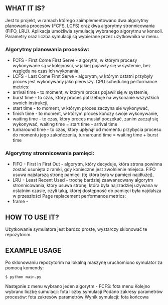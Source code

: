 ## WHAT IT IS?
Jest to projekt, w ramach którego zaimplementowano dwa algorytmy planowania procesów (FCFS, LCFS) oraz dwa algorytmy stronnicowania (FIFO, LRU). Aplikacja umożliwia symulację wybranego algorytmu w konsoli. Parametry oraz liczba symulacji są wybierane przez użytkownika w menu.
### Algorytmy planowania procesów:
* FCFS - First Come First Serve - algorytm, w którym procesy wykonywane są w kolejności, w jakiej pojawiły się w systemie, bez względu na czas ich wykonania.  
* LCFS - Last Come First Serve - algorytm, w którym ostatni przybyły proces jest wykonywany jako pierwszy. 
CPU scheduling performance metrics:
* arrival time - to moment, w którym proces pojawił się w systemie,
* burst time - to czas, który proces potrzebuje na wykonanie wszystkich swoich instrukcji,
* start time - to moment, w którym proces zaczyna sie wykonywać,
* finish time - to moment, w którym proces kończy swoje wykonywanie,
* waiting time - to czas, który proces musiał poczekać, zanim zaczął się wykonywać,
  waiting time = start time - arrival time  
* turnaround time - to czas, który upłynął od momentu przybycia procesu do momentu jego zakończenia,
  turnaround time = waiting time + burst time 
### Algorytmy stronnicowania pamięci: 
* FIFO - First In First Out - algorytm, który decyduje, która strona powinna zostać usunięta z ramki, gdy konieczne jest zwolnienie miejsca. FIFO usuwa najstarszą stronę pamięci (tę która była w pamięci najdłużej),
* LRU - Least Recent Used - trochę bardziej zaawansowany algorytm stronnicowania, który usuwa stronę, która była najrzadziej używana w ostatnim czasie, czyli taką, której dostępność do pamięci była najdalsza w przeszłości
Page replacement performance metrics:
* frame - 



## HOW TO USE IT? 
Użytkowanie symulatora jest bardzo proste, wystarczy sklonować te repozytorim.

## EXAMPLE USAGE
Po sklonowaniu repozytorim na lokalną maszynę uruchomiono symulator za pomocą komendy: 
```
$ python main.py
```
Następnie z menu wybrano jeden algorytm - FCFS:
fota menu
Kolejno wybrano liczbę sumulacji:
fota liczby symulacji 
Podano zakresy parametrów procesów:
fota zakresów parametrów 
Wynik symulacji:
fota końcowa
